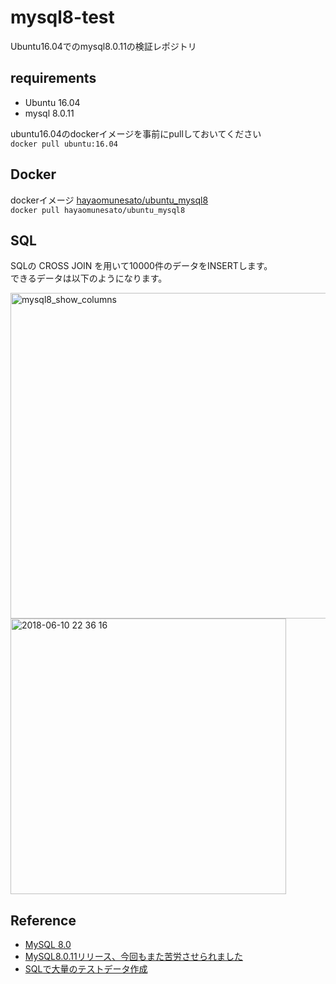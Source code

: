 # mysql8-test
Ubuntu16.04でのmysql8.0.11の検証レポジトリ

## requirements
- Ubuntu 16.04
- mysql 8.0.11

ubuntu16.04のdockerイメージを事前にpullしておいてください<br>
`docker pull ubuntu:16.04`

## Docker
dockerイメージ
[hayaomunesato/ubuntu_mysql8](https://hub.docker.com/r/hayaomunesato/ubuntu_mysql8/)<br>
`docker pull hayaomunesato/ubuntu_mysql8`

## SQL
SQLの CROSS JOIN を用いて10000件のデータをINSERTします。<br>
できるデータは以下のようになります。

<img width="521" alt="mysql8_show_columns" src="https://user-images.githubusercontent.com/20217092/41202243-163eacec-6d01-11e8-99a6-0746d4571943.png">

<img width="441" alt="2018-06-10 22 36 16" src="https://user-images.githubusercontent.com/20217092/41202061-bc583182-6cfe-11e8-9617-7332f52e3f81.png">


## Reference
- [MySQL 8.0](https://dev.mysql.com/doc/relnotes/mysql/8.0/en/)
- [MySQL8.0.11リリース、今回もまた苦労させられました](https://blog.infobuild.jp/e/?c=201804271620)
- [SQLで大量のテストデータ作成](https://qiita.com/cobot00/items/8d59e0734314a88d74c7)

